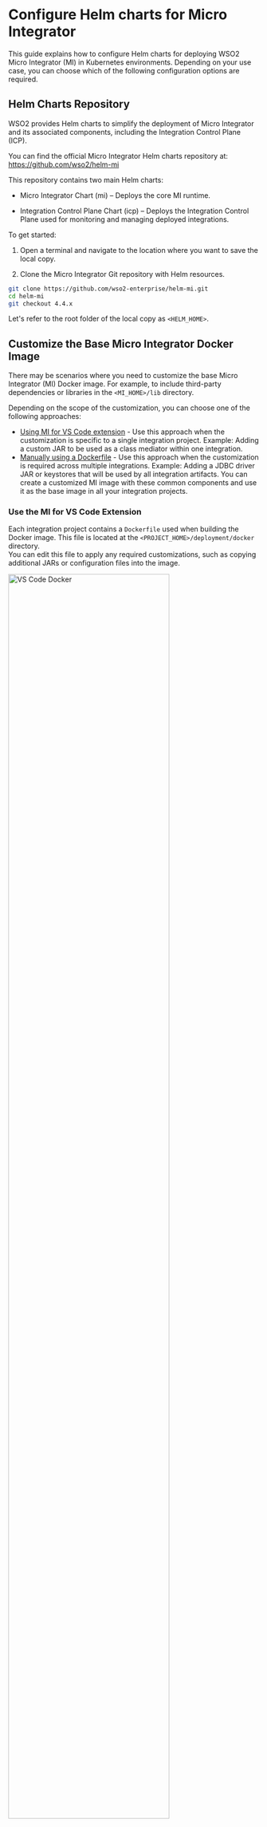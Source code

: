 # Configure Helm charts for Micro Integrator

This guide explains how to configure Helm charts for deploying WSO2 Micro Integrator (MI) in Kubernetes environments. Depending on your use case, you can choose which of the following configuration options are required.

## Helm Charts Repository

WSO2 provides Helm charts to simplify the deployment of Micro Integrator and its associated components, including the Integration Control Plane (ICP).

You can find the official Micro Integrator Helm charts repository at: <a target="_blank" href="https://github.com/wso2/helm-mi">https://github.com/wso2/helm-mi</a>

This repository contains two main Helm charts:

 - Micro Integrator Chart (mi) – Deploys the core MI runtime.

 - Integration Control Plane Chart (icp) – Deploys the Integration Control Plane used for monitoring and managing deployed integrations.

To get started:

1. Open a terminal and navigate to the location where you want to save the local copy.

2. Clone the Micro Integrator Git repository with Helm resources.

```bash
git clone https://github.com/wso2-enterprise/helm-mi.git
cd helm-mi
git checkout 4.4.x
```

Let's refer to the root folder of the local copy as `<HELM_HOME>`.

## Customize the Base Micro Integrator Docker Image

There may be scenarios where you need to customize the base Micro Integrator (MI) Docker image. For example, to include third-party dependencies or libraries in the `<MI_HOME>/lib` directory.

Depending on the scope of the customization, you can choose one of the following approaches:

- [Using MI for VS Code extension](#use-the-mi-for-vs-code-extension) - Use this approach when the customization is specific to a single integration project.
Example: Adding a custom JAR to be used as a class mediator within one integration.
- [Manually using a Dockerfile](#manually-using-a-dockerfile) - Use this approach when the customization is required across multiple integrations.
Example: Adding a JDBC driver JAR or keystores that will be used by all integration artifacts. You can create a customized MI image with these common components and use it as the base image in all your integration projects.

### Use the MI for VS Code Extension

Each integration project contains a `Dockerfile` used when building the Docker image. This file is located at the `<PROJECT_HOME>/deployment/docker` directory.  
You can edit this file to apply any required customizations, such as copying additional JARs or configuration files into the image.

<a href="{{base_path}}/assets/img/setup-and-install/vscode_docker_file.png"><img src="{{base_path}}/assets/img/setup-and-install/vscode_docker_file.png" alt="VS Code Docker" width="80%"></a>

### Manually using a Dockerfile

There may be scenarios where you need to create a customized base Micro Integrator (MI) Docker image. For example, to include third-party dependencies such as JDBC drivers or keystores. In such cases, you can extend the official MI Docker image by creating a custom image using a Dockerfile

The example below shows how to copy custom JARs into the MI runtime's `lib` directory:

```docker
FROM docker.wso2.com/wso2mi:4.4.0

USER wso2carbon

ARG USER_HOME=/home/${USER}
ARG WSO2_SERVER_NAME=wso2mi
ARG WSO2_SERVER_VERSION=4.4.0
ARG WSO2_SERVER=${WSO2_SERVER_NAME}-${WSO2_SERVER_VERSION}
ARG WSO2_SERVER_HOME=${USER_HOME}/${WSO2_SERVER}

# copy libs
COPY --chown=wso2carbon:wso2 lib/*.jar ${WSO2_SERVER_HOME}/lib/
```

!!! Example "Explanation"
    The following command in the Dockerfile copies all `.jar` files from your local `lib/` folder into the `lib/` directory of the Micro Integrator server image:

    ```docker
    COPY --chown=wso2carbon:wso2 lib/*.jar ${WSO2_SERVER_HOME}/lib/
    ```
    - `COPY`: Transfers all JARs from the local lib/ directory (next to the Dockerfile).

    - `--chown=wso2carbon:wso2`: Ensures correct file ownership for the runtime user.

    - `${WSO2_SERVER_HOME}/lib/`: This is the runtime library directory where the MI server loads JARs at startup.

!!! Note
    Before building the image, ensure all required JARs are placed inside a `lib/` folder alongside your Dockerfile.

Once the required changes have been done to the Dockerfile, run the following command to build the custom image. Replace `<CONTAINER_REGISTRY>`, `<IMAGE_REPO>`, and `<IMAGE_TAG>` as appropriate.

```bash
docker build . -t <CONTAINER_REGISTRY>/<IMAGE_REPO>:<IMAGE_TAG>
```

## Mount Keystore and Truststore via Kubernetes Secrets

WSO2 Micro Integrator includes self-signed certificates by default. However, when deploying to a production environment, it is strongly recommended to generate and use your own keystores.

If the keystores are not baked into the Docker image, you can mount them as a Kubernetes Secret.

### Step 1 - Create a Kubernetes Secret with the Keystores

!!! Note
    1. The Kubernetes secret should include the following JKS files
        - Primary keystore (e.g., `wso2carbon.jks`)
        - Internal keystore (e.g., `wso2internal.jks`)
        - Truststore (e.g., `client-truststore.jks`)

    2. The file names used in the secret can be customized. However, ensure you reference those exact names in the `values.yaml` file under the corresponding keystore and truststore configuration fields.

    3. For instructions on generating these keystores, see [Creating New Keystores]({{base_path}}/install-and-setup/setup/security/creating-keystores/).

In the following example, a Kubernetes secret named `jks-secret` is created with three JKS files. Replace the secret name, file names and namespace as needed.

```bash
kubectl create secret generic jks-secret \
  --from-file=wso2carbon.jks \
  --from-file=client-truststore.jks \
  --from-file=wso2internal.jks \
  -n <namespace>
```

### Step 2 - Update the Helm chart

In your `values.yaml` file, set the name of the Kubernetes secret under `wso2.deployment.JKSSecretName`:

```yaml
wso2:
  deployment:
    JKSSecretName: jks-secret
```

Then, specify the actual filenames of the keystore, truststore, and internal keystore as they were added to the Kubernetes secret. This ensures the Micro Integrator loads the correct files at runtime.

```yaml
wso2:
  config:
    keyStore:
        primary:
            fileName: "wso2carbon.jks"
            alias: "wso2carbon"
            password: ""
            keyPassword: ""
        internal:
            fileName: "wso2internal.jks"
            alias: "wso2carbon"
            password: ""
            keyPassword: ""
    trustStore:
        primary:
            fileName: "client-truststore.jks"
            password: ""
```

!!! note
    The file names (`wso2carbon.jks`, `client-truststore.jks`, `wso2internal.jks`) must match the names you used when creating the secret with kubectl. You can use different file names, but you must reference them exactly in `values.yaml`.

## Define values for configurables

When deploying your integration to a Kubernetes cluster using the Helm chart, review the `config.properties` file in your integration project and provide values for each configurable as an environment variable.

!!! note
    As a best practice, integration developers should externalize environment-specific values using configurables. To learn more, see [Externalized Configuration]({{base_path}}/develop/externalized-configuration/).

**Set a configurable value as an environment variable**

The Helm chart for WSO2 Micro Integrator supports setting environment variables directly through the `values.yaml` file. Use this method to inject values for your configurables at deployment time.

In your `values.yaml` file, add the following under `wso2.deployment.env`:

```yaml
wso2:
  deployment:
    env:
      - name: BASE_URL
        value: https://api.dev.example.com
```

The above environment variables will be accessible to your integration through `${configs.BASE_URL}` etc.

## Secure Synapse configurations

WSO2 Micro Integrator includes Secure Vault functionality by default. However, for Kubernetes deployments, it is recommended to use **HashiCorp Vault** to securely store and manage secrets used in integration artifacts.

To configure Micro Integrator to connect with HashiCorp Vault, update the following values in your `values.yaml` file:

```yaml
config:
  vault:
    hashicorp:
        # -- HashiCorp Vault URL
        address:
        # -- Static Token authentication. Only applicable if static token authentication.
        rootToken:
        # -- AppRole authentication roleId. Only applies if AppRole Pull authentication is used
        roleId:
        # -- AppRole authentication secretId. Only applies if AppRole Pull authentication is used
        secretId:
        # -- All resources fetched from the HashiCorp vault are cached for this number of milliseconds
        cacheableDuration: 15000
        # -- The version of the HashiCorp secret engine
        engineVersion: 2
        # -- The namespace value specified here applies globally to HashiCorp secrets in all synapse configurations
        namespace:
        # -- The Trust store that is used for SSL communication with the HashiCorp server
        trustStoreFile:
        # -- The Key store that is used for SSL communication with the HashiCorp server
        keyStoreFile:
        # -- The password of the keystore file that is used for SSL communication
        keyStorePassword:
```

For more details on how to use HashiCorp Vault with integration artifacts, refer to the [Using HashiCorp Secrets]({{base_path}}/install-and-setup/setup/security/using-hashicorp-secrets/) guide.

## Secure TOML configurations

To secure the passwords and other sensitive values used in the `deployment.toml` file of the Micro Integrator, you need to use the **Secure vault** functionality.  
The **Internal Keystore** will be used for encryption and decryption during this process.

Follow the steps below to secure the TOML configurations:

1. Enable Secure vault.

    In your `values.yaml` file, set the following parameter to enable Secure vault:

    ```yaml
    wso2:
      config:
        secureVault:
          enabled: true
    ```

    Once enabled, all the password values provided via the Helm chart must be in encrypted format.  
    Refer to the [`[secrets]` section](https://github.com/wso2/helm-mi/blob/4.4.x/mi/confs/deployment.toml#L204) of the `deployment.toml` to identify which values require encryption.

2. Encrypt secret values.

    After identifying the values to encrypt, use the cipher tool as described in the [Encrypting Secrets using WSO2 Secure Vault]({{base_path}}/install-and-setup/setup/security/encrypting-plain-text/) documentation to generate the encrypted strings.

    Add the encrypted values back into the appropriate locations in your `values.yaml` file.

    !!! tip
        You can also use the MI CLI tool as an alternative to encrypt values. See [Encrypting Secrets with MI CLI]({{base_path}}/observe-and-manage/managing-integrations-with-micli/#encrypting-secrets-with-mi-cli) for more details.

3. Store Internal keystore password securely.

    You must add the internal keystore password (in **plain text**) to the respective **cloud provider’s secret or key management service**.  
    This value is required by the Micro Integrator at startup to decrypt the Secure vault secrets.

4. Reference cloud provider secrets in `values.yaml`.
    
    After creating the required secret in your cloud provider, reference it in the `values.yaml` file under the appropriate provider-specific configuration block. These references will be used by the Helm chart to pass the credentials securely to the Micro Integrator during deployment.
    
    Refer to the following guides based on your cloud environment for detailed instructions:

    - <a target="_blank" href="https://github.com/wso2/helm-mi/blob/4.4.x/mi/EXAMPLES.md#amazon-elastic-kubernetes-service-eks">Amazon Elastic Kubernetes Service (EKS)</a>
    - <a target="_blank" href="https://github.com/wso2/helm-mi/blob/4.4.x/mi/EXAMPLES.md#azure-kubernetes-service-aks">Azure Kubernetes Service (AKS)</a>
    - <a target="_blank" href="https://github.com/wso2/helm-mi/blob/4.4.x/mi/EXAMPLES.md#google-kubernetes-engine-gke">Google Kubernetes Engine (GKE)</a>

## User store configurations

In production environments, it is recommended to disable the file-based user store and configure an external RDBMS (or optionally, an LDAP) for user management.

Update the following values in your `values.yaml` file.

```yaml
wso2:
  config:
    userstore:
      file:
        # Recommended to disable for production deployments.
        enabled: false
      rdbms:
        # JDBC connection URL of the user database. Replace <DB_HOST>, <DB_PORT> and database name as needed.
        url: "jdbc:mysql://<DB_HOST>:<DB_PORT>/MI_USER_DB"
        # Database credentials.
        username: "<REPLACE>"
        password: "<REPLACE>"
        jdbc:
          # Fully qualified class name of the JDBC driver. Update based on your RDBMS.
          driver: "com.mysql.cj.jdbc.Driver"
          # Optional: JDBC connection pool parameters.
          poolParameters:
            maximumPoolSize: 10
            connectionTimeout: 30000
```

!!! Note
    1. It is recommended to **include the JDBC driver in your Docker image**, ensuring the Micro Integrator can connect to databases without additional configuration. If you choose not to bundle the driver in the image, you must update the Helm chart to mount the driver JAR into the deployment.
    2. Ensure that the **database schema is initialized** before deploying the Micro Integrator. Refer to [Configuring an RDBMS user store]({{base_path}}/install-and-setup/setup/user-stores/setting-up-a-userstore-in-mi/#configuring-an-rdbms-user-store/) for guidance on setting up the database.

## Analytics configuration

WSO2 Micro Integrator supports ELK-based analytics. It publishes analytics events as logs via log4j2 appenders. For cloud deployments, it is recommended to publish logs to stdout and use log collection agents such as Fluent Bit, CloudWatch Agent, or similar to stream logs to your preferred analytics backend.

For more details, see the [Elastic Stack-Based Operational Analytics for Micro Integrator]({{base_path}}/mi-analytics/mi-elk-installation-guide/) documentation.

This section shows how to configure the Helm chart and update the `log4j2.properties` file to publish analytics events to the container output. Depending on your platform, you can modify these settings accordingly.

The following configurations will output logs similar to the example below:

```
mi-analytics : 03:01:51,399 [-] [message-flow-reporter-0-tenant--1234]  INFO ElasticStatisticsPublisher SYNAPSE_ANALYTICS_DATA {"serverInfo":{"hostname":"cloud-apis-intg-5b9f4ddf6d-c8z66","serverName":"localhost","ipAddress":"10.42.0.228","id":"cloud-apis-intg-5b9f4ddf6d-c8z66"},"timestamp":"2025-05-15T03:01:46.050Z","schemaVersion":1,"payload":{"metadata":{},"entityType":"API","failure":false,"latency":2841,"messageId":"urn:uuid:8b4b345a-6e8b-4dd8-94bb-8adec0c98b5e","correlation_id":"8b4b345a-6e8b-4dd8-94bb-8adec0c98b5e","apiDetails":{"method":"POST","apiContext":"/currencyapi","api":"CurrencyAPI","transport":"https","subRequestPath":"/"},"faultResponse":false,"entityClassName":"org.apache.synapse.api.API"}}
mi-analytics : 03:01:51,403 [-] [message-flow-reporter-0-tenant--1234]  INFO ElasticStatisticsPublisher SYNAPSE_ANALYTICS_DATA {"serverInfo":{"hostname":"cloud-apis-intg-5b9f4ddf6d-c8z66","serverName":"localhost","ipAddress":"10.42.0.228","id":"cloud-apis-intg-5b9f4ddf6d-c8z66"},"timestamp":"2025-05-15T03:01:47.152Z","schemaVersion":1,"payload":{"metadata":{},"endpointDetails":{"name":"CurrencyConverter_INTERNAL_ENDPOINT_REFERENCE"},"entityType":"Endpoint","failure":false,"latency":1708,"messageId":"urn:uuid:8b4b345a-6e8b-4dd8-94bb-8adec0c98b5e","correlation_id":"8b4b345a-6e8b-4dd8-94bb-8adec0c98b5e","faultResponse":false,"entityClassName":"org.apache.synapse.endpoints.Endpoint"}}
```

### Update the Helm chart

To enable analytics event publishing via logs, update your `values.yaml` file with the following configuration under `wso2.config`:

```yaml
wso2:
  config:
    analytics:
      # -- Enable/Disable analytics
      enabled: true
      # -- Analytics publisher (Publisher types supported are log and databridge)
      publisher: "log"
      # -- An identifier that will be published with the analytic.
      # -- You can use Kubernetes environment variables (e.g., $env{POD_NAME})
      id: ""
      # -- Prefix added when Elasticsearch analytics are being published
      prefix: "SYNAPSE_ANALYTICS_DATA"
      # -- Enable/Disable publishing API analytics data
      apiAnalytics: true
      # -- Enable/Disable publishing proxy service analytics data
      proxyServiceAnalytics: true
      # -- Enable/Disable publishing sequence analytics data
      sequenceAnalytics: true
      # -- Enable/Disable publishing endpoint analytics data
      endpointAnalytics: true
    mediation:
      flow:
        statistics:
          enable: true
          captureAll: true
```

### Update Log4J2 configuration

Open the `<HELM_HOME>/mi/confs` directory and edit the `log4j2.properties` file as follows:

1. Add `ELK_ANALYTICS_APPENDER` to the appenders list.

    ```
    appenders = ELK_ANALYTICS_APPENDER,.... (list of other available appenders)
    ```

2. Add the following configuration after the appenders:

    !!! note
        - If you're using a log aggregator like Fluent Bit or CloudWatch Agent, make sure the layout pattern is compatible with your log collector.
        - The layout pattern below prefixes each analytics log entry with `mi-analytics :` for easier identification and parsing.

    ``` log
    appender.ELK_ANALYTICS_APPENDER.type = Console
    appender.ELK_ANALYTICS_APPENDER.name = ELK_ANALYTICS_APPENDER
    appender.ELK_ANALYTICS_APPENDER.layout.type = PatternLayout
    appender.ELK_ANALYTICS_APPENDER.layout.pattern = mi-analytics : %d{HH:mm:ss,SSS} [%X{ip}-%X{host}] [%t] %5p %c{1} %m%n
    ```

3. Add ELKAnalytics to the loggers list:

    ``` log
    loggers = ELKAnalytics, ...(list of other available loggers)
    ```

4. Add the following configurations after the loggers.

    ``` log
    logger.ELKAnalytics.name = org.wso2.micro.integrator.analytics.messageflow.data.publisher.publish.elasticsearch.ElasticStatisticsPublisher
    logger.ELKAnalytics.level = DEBUG
    logger.ELKAnalytics.additivity = false
    logger.ELKAnalytics.appenderRef.ELK_ANALYTICS_APPENDER.ref = ELK_ANALYTICS_APPENDER
    ```

## Tracing configuration

WSO2 Micro Integrator supports OpenTelemetry for tracing. You can use it to export tracing data to various backends such as Jaeger, Zipkin.

Refer to the [Monitoring with OpenTelemetry]({{base_path}}/observe-and-manage/classic-observability-traces/monitoring-with-opentelemetry-mi/) guide for supported providers and configuration details.

In your `values.yaml` file, add the following under `wso2.config` to enable and configure tracing with **Jaeger**.

```yaml
wso2:
  config:
    opentelemetry:
      enable: true
      type: "jaeger"
      # -- Hostname of the OpenTelemetry tracing system
      host:
      # -- Port of the OpenTelemetry tracing system
      port:
      # -- Url of the OpenTelemetry tracing system. Instead of ‘host’ and ‘port’, ‘url’ can be used
      url:
    mediation:
      flow:
        statistics:
          captureAll: true
        tracer:
          collectPayloads: true
          collectMediationProperties: true
```

## Resource naming convention

Kubernetes artifacts generated by the Helm chart will follow the naming convention shown below.

```
<CLOUD_NAME>-<RELEASE_NAME>
```

 - **CLOUD_NAME**: Typically reflects the environment or organization name (e.g., wso2, dev, prod).

 - **RELEASE_NAME**: The name of the Helm release (e.g., mi, icp, mi-dev).

!!! Example
    If CLOUD_NAME=`wso2-cloud` and RELEASE_NAME=`dev-mi`, the k8s deployment for MI will be named as `wso2-cloud-dev-mi`

This naming helps clearly identify and manage resources across different environments.

### How to customize the names

You can set the `cloudName` at the top level of your `values.yaml` file,

```yaml
cloudName: wso2-cloud
```

You can specify the `RELEASE_NAME` when running the Helm install or upgrade command,

=== "Command"
    ```bash 
    helm install <RELEASE_NAME> . -n <NAMESPACE> --values values.yaml
    ```
=== "Example"     
    ```bash 
    helm install dev-mi . -n mi-test --values values.yaml
    ```

This ensures that all generated resources follow the naming convention for easier management and environment separation.

## What's next?

- To explore advanced configurations and vendor–specific cluster settings, refer to the <a target="_blank" href="https://github.com/wso2/helm-mi/blob/4.4.x/mi/EXAMPLES.md">Examples documentation</a> and the <a target="_blank" href="https://github.com/wso2/helm-mi/blob/4.4.x/mi/CONFIG.md">Config documentation</a> in the WSO2 Micro Integrator Helm Chart repository.

- For a hands-on experience deploying WSO2 Micro Integrator and the Integration Control Plane (ICP) in a local Kubernetes cluster using commonly used configurations, see the [Sample Deployment]({{base_path}}/install-and-setup/setup/deployment/sample-k8s-deployment/) guide.
